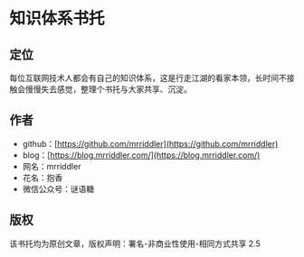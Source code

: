 # 知识体系书托

## 定位

每位互联网技术人都会有自己的知识体系，这是行走江湖的看家本领，长时间不接触会慢慢失去感觉，整理个书托与大家共享、沉淀。

## 作者

* github：[https://github.com/mrriddler](https://github.com/mrriddler)
* blog：[https://blog.mrriddler.com/](https://blog.mrriddler.com/)
* 网名：mrriddler
* 花名：抱香
* 微信公众号：谜语糖

## 版权

该书托均为原创文章，版权声明：署名-非商业性使用-相同方式共享 2.5



